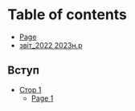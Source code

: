 # Table of contents

* [Page](README.md)
* [звіт\_2022 2023н.р](zvit\_2022-2023n.r.md)

## Вступ

* [Стор 1](vstup/stor-1/README.md)
  * [Page 1](vstup/stor-1/page-1.md)
